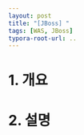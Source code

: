```yaml
---
layout: post
title: "[JBoss] "
tags: [WAS, JBoss]
typora-root-url: ..
---
```



# 1. 개요





# 2. 설명
